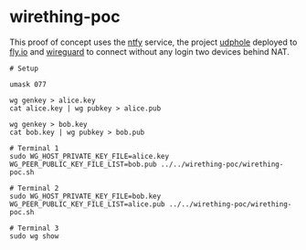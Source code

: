 # wirething-poc

This proof of concept uses the [ntfy](https://ntfy.sh) service, the project
[udphole](https://github.com/wirethingproject/udphole) deployed to
[fly.io](https://fly.io) and [wireguard](https://www.wireguard.com) to connect
without any login two devices behind NAT.

    # Setup

    umask 077

    wg genkey > alice.key
    cat alice.key | wg pubkey > alice.pub

    wg genkey > bob.key
    cat bob.key | wg pubkey > bob.pub

    # Terminal 1
    sudo WG_HOST_PRIVATE_KEY_FILE=alice.key WG_PEER_PUBLIC_KEY_FILE_LIST=bob.pub ../../wirething-poc/wirething-poc.sh

    # Terminal 2
    sudo WG_HOST_PRIVATE_KEY_FILE=bob.key WG_PEER_PUBLIC_KEY_FILE_LIST=alice.pub ../../wirething-poc/wirething-poc.sh

    # Terminal 3
    sudo wg show
